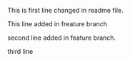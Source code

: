 This is first line changed in readme file.


This line added in freature branch

second line added in feature branch.

third line